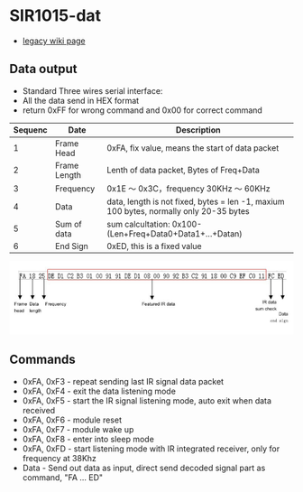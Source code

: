 # SIR1015-dat

- [legacy wiki page](https://w.electrodragon.com/w/EDIR)


## Data output

- Standard Three wires serial interface:
- All the data send in HEX format
- return 0xFF for wrong command and 0x00 for correct command

| Sequenc | Date         | Description                                                                            |
| ------- | ------------ | -------------------------------------------------------------------------------------- |
| 1       | Frame Head   | 0xFA, fix value, means the start of data packet                                        |
| 2       | Frame Length | Lenth of data packet, Bytes of Freq+Data                                               |
| 3       | Frequency    | 0x1E ～ 0x3C，frequency 30KHz ～ 60KHz                                                 |
| 4       | Data         | data, length is not fixed, bytes = len -1, maxium 100 bytes, normally only 20-35 bytes |
| 5       | Sum of data  | sum calcultation: 0x100- (Len+Freq+Data0+Data1+…+Datan)                                |
| 6       | End Sign     | 0xED, this is a fixed value                                                            |


![](2023-10-19-12-57-39.png)


## Commands 

- 0xFA, 0xF3 - repeat sending last IR signal data packet
- 0xFA, 0xF4 - exit the data listening mode
- 0xFA, 0xF5 - start the IR signal listening mode, auto exit when data received
- 0xFA, 0xF6 - module reset
- 0xFA, 0xF7 - module wake up
- 0xFA, 0xF8 - enter into sleep mode
- 0xFA, 0xFD - start listening mode with IR integrated receiver, only for frequency at 38Khz
- Data - Send out data as input, direct send decoded signal part as command,  "FA ... ED"


